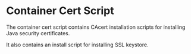 # Container Cert Script

The container cert script contains CAcert installation scripts for installing Java security certificates.

It also contains an install script for installing SSL keystore.
